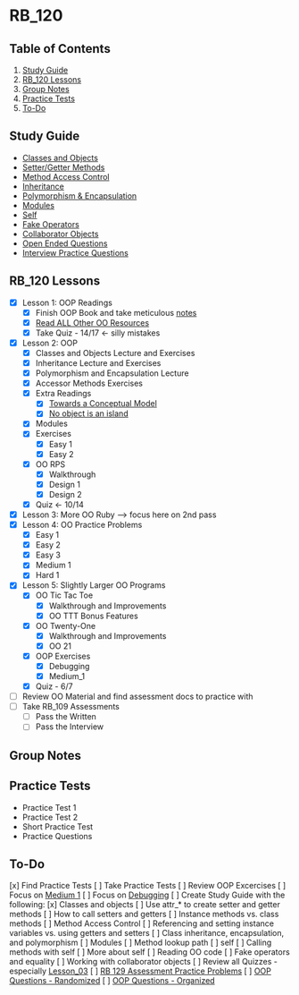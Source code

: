 # RB_120 #

## Table of Contents ##

1. [Study Guide](#study-guide)
2. [RB_120 Lessons](#rb120-lessons)
3. [Group Notes](#group-notes)
4. [Practice Tests](#practice-tests)
5. [To-Do](#to-do)

## Study Guide ##

- [Classes and Objects](./study_guide/classes_object.md)
- [Setter/Getter Methods](./study_guide/setter_getter.md)
- [Method Access Control](./study_guide/method_access_control.md)
- [Inheritance](./study_guide/inheritance.md)
- [Polymorphism & Encapsulation](./study_guide/poly_encaps.md)
- [Modules](./study_guide/modules.md)
- [Self](./study_guide/self.md)
- [Fake Operators](./study_guide/fake_operators.md)
- [Collaborator Objects](./study_guide/collaborator_objects.md)
- [Open Ended Questions](./study_guide/open_ended_questions.md)
- [Interview Practice Questions](./study_guide/interview_practice.md)

## RB_120 Lessons ##

- [x] Lesson 1: OOP Readings
  - [x] Finish OOP Book and take meticulous [notes](./OOP_book/oop_book_notes.md)
  - [x] [Read ALL Other OO Resources](./extra_resources/)
  - [x] Take Quiz - 14/17 <- silly mistakes
- [x] Lesson 2: OOP
  - [x] Classes and Objects Lecture and Exercises
  - [x] Inheritance Lecture and Exercises
  - [x] Polymorphism and Encapsulation Lecture
  - [x] Accessor Methods Exercises
  - [x] Extra Readings
    - [x] [Towards a Conceptual Model](https://medium.com/launch-school/towards-a-conceptual-model-of-object-oriented-programming-118eb971659f)
    - [x] [No object is an island](https://medium.com/launch-school/no-object-is-an-island-707e59ffedb4)
  - [x] Modules
  - [x] Exercises
    - [x] Easy 1
    - [x] Easy 2
  - [x] OO RPS
    - [x] Walkthrough
    - [x] Design 1
    - [x] Design 2
  - [x] Quiz <- 10/14
- [x] Lesson 3: More OO Ruby --> focus here on 2nd pass
- [x] Lesson 4: OO Practice Problems
  - [x] Easy 1
  - [x] Easy 2
  - [x] Easy 3
  - [x] Medium 1
  - [x] Hard 1
- [x] Lesson 5: Slightly Larger OO Programs
  - [x] OO Tic Tac Toe
    - [x] Walkthrough and Improvements
    - [x] OO TTT Bonus Features
  - [x] OO Twenty-One
    - [x] Walkthrough and Improvements
    - [x] OO 21
  - [x] OOP Exercises
    - [x] Debugging
    - [x] Medium_1
  - [x] Quiz - 6/7
- [ ] Review OO Material and find assessment docs to practice with
- [ ] Take RB_109 Assessments
  - [ ] Pass the Written
  - [ ] Pass the Interview

## Group Notes ##

## Practice Tests ##

- Practice Test 1
- Practice Test 2
- Short Practice Test
- Practice Questions

## To-Do ##

[x] Find Practice Tests
[ ] Take Practice Tests
[ ] Review OOP Excercises
    [ ] Focus on [Medium 1](./oop_exercises/medium_1/)
    [ ] Focus on [Debugging](./oop_exercises/debugging/)
[ ] Create Study Guide with the following:
    [x] Classes and objects
    [ ] Use attr_* to create setter and getter methods
    [ ] How to call setters and getters
    [ ] Instance methods vs. class methods
    [ ] Method Access Control
    [ ] Referencing and setting instance variables vs. using getters and setters
    [ ] Class inheritance, encapsulation, and polymorphism
    [ ] Modules
    [ ] Method lookup path
    [ ] self
      [ ] Calling methods with self
      [ ] More about self
    [ ] Reading OO code
    [ ] Fake operators and equality
    [ ] Working with collaborator objects
[ ] Review all Quizzes - especially [Lesson_03](./lesson_03/)
[ ] [RB 129 Assessment Practice Problems](https://docs.google.com/document/d/1wB8wuF1nmaR7xkLwe54G_BoGj2yBYxoVTZO1odmyTk8/edit)
[ ] [OOP Questions - Randomized](https://docs.google.com/document/d/1JiPBbrCNumXNOzwPGC8cnC-jMCX43SKMBBN6r--1m7w/edit)
[ ] [OOP Questions - Organized](https://docs.google.com/document/d/1dDJQ0O7yrcYa1SYuXHzJRY3tmvgOxHSGdvP8jw4sh2c/edit)
